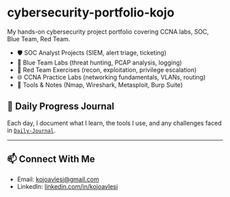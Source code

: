 # cybersecurity-portfolio-kojo
My hands-on cybersecurity project portfolio covering CCNA labs, SOC, Blue Team, Red Team.

- 🛡️ SOC Analyst Projects (SIEM, alert triage, ticketing)
- 🔵 Blue Team Labs (threat hunting, PCAP analysis, logging)
- 🔴 Red Team Exercises (recon, exploitation, privilege escalation)
- 🌐 CCNA Practice Labs (networking fundamentals, VLANs, routing)
- 🧰 Tools & Notes (Nmap, Wireshark, Metasploit, Burp Suite)

## 📅 Daily Progress Journal
Each day, I document what I learn, the tools I use, and any challenges faced in [`Daily-Journal`](./Daily-Journal).

---

## 📫 Connect With Me
- Email: kojoavlesi@gmail.com
- LinkedIn: [linkedin.com/in/kojoavlesi](https://linkedin.com/in/kojoavlesi)

